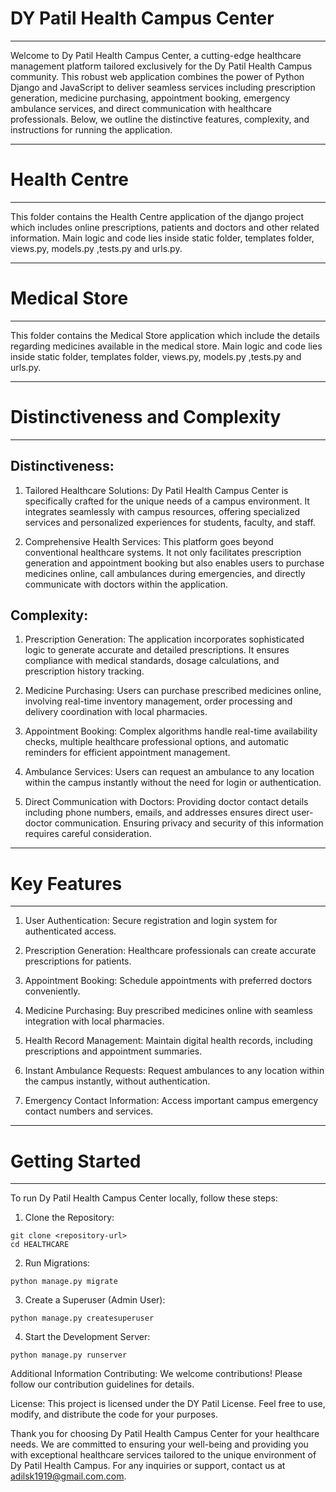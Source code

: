 # DY Patil Health Campus Center
--------------

Welcome to Dy Patil Health Campus Center, a cutting-edge healthcare management platform tailored exclusively for the Dy Patil Health Campus community. This robust web application combines the power of Python Django and JavaScript to deliver seamless services including prescription generation, medicine purchasing, appointment booking, emergency ambulance services, and direct communication with healthcare professionals. Below, we outline the distinctive features, complexity, and instructions for running the application.

--------------
# Health Centre
--------------

This folder contains the Health Centre application of the django project which includes online prescriptions, patients and doctors and other related
information. Main logic and code lies inside static folder, templates folder,
views.py, models.py ,tests.py and urls.py.

--------------
# Medical Store
--------------

This folder contains the Medical Store application which include the details
regarding medicines available in the medical store. Main logic and code lies
inside static folder, templates folder, views.py, models.py ,tests.py and
urls.py.

--------------
# Distinctiveness and Complexity
--------------

## Distinctiveness:
1. Tailored Healthcare Solutions: Dy Patil Health Campus Center is specifically crafted for the unique needs of a campus environment. It integrates seamlessly with campus resources, offering specialized services and personalized experiences for students, faculty, and staff.

2. Comprehensive Health Services: This platform goes beyond conventional healthcare systems. It not only facilitates prescription generation and appointment booking but also enables users to purchase medicines online, call ambulances during emergencies, and directly communicate with doctors within the application.

## Complexity:
1. Prescription Generation: The application incorporates sophisticated logic to generate accurate and detailed prescriptions. It ensures compliance with medical standards, dosage calculations, and prescription history tracking.

2. Medicine Purchasing: Users can purchase prescribed medicines online, involving real-time inventory management, order processing and delivery coordination with local pharmacies.

3. Appointment Booking: Complex algorithms handle real-time availability checks, multiple healthcare professional options, and automatic reminders for efficient appointment management.

4. Ambulance Services: Users can request an ambulance to any location within the campus instantly without the need for login or authentication.

5. Direct Communication with Doctors: Providing doctor contact details including phone numbers, emails, and addresses ensures direct user-doctor communication. Ensuring privacy and security of this information requires careful consideration.

-------------
# Key Features
-------------

1. User Authentication: Secure registration and login system for authenticated access.

2. Prescription Generation: Healthcare professionals can create accurate prescriptions for patients.

3. Appointment Booking: Schedule appointments with preferred doctors conveniently.

4. Medicine Purchasing: Buy prescribed medicines online with seamless integration with local pharmacies.

5. Health Record Management: Maintain digital health records, including prescriptions and appointment summaries.

6. Instant Ambulance Requests: Request ambulances to any location within the campus instantly, without authentication.

7. Emergency Contact Information: Access important campus emergency contact numbers and services.


------------
# Getting Started
------------
To run Dy Patil Health Campus Center locally, follow these steps:

1. Clone the Repository:
```
git clone <repository-url>
cd HEALTHCARE
```

2. Run Migrations:
```
python manage.py migrate
```

3. Create a Superuser (Admin User):
```
python manage.py createsuperuser
```

4. Start the Development Server:
```
python manage.py runserver
```

Additional Information
Contributing: We welcome contributions! Please follow our contribution guidelines for details.

License: This project is licensed under the DY Patil License. Feel free to use, modify, and distribute the code for your purposes.

Thank you for choosing Dy Patil Health Campus Center for your healthcare needs. We are committed to ensuring your well-being and providing you with exceptional healthcare services tailored to the unique environment of Dy Patil Health Campus. For any inquiries or support, contact us at adilsk1919@gmail.com.com.